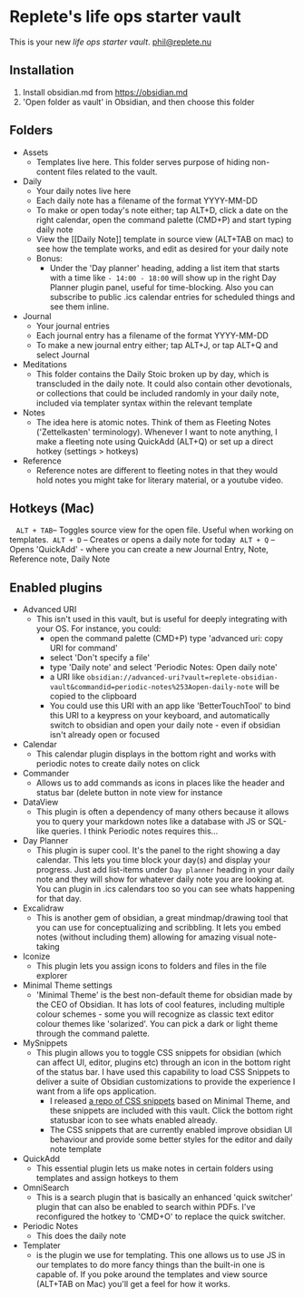 # Replete's life ops starter vault

This is your new *life ops starter vault*.
phil@replete.nu

## Installation

1) Install obsidian.md from https://obsidian.md
2) 'Open folder as vault' in Obsidian, and then choose this folder

## Folders

- Assets
	- Templates live here. This folder serves purpose of hiding non-content files related to the vault.
- Daily
	- Your daily notes live here 
	- Each daily note has a filename of the format YYYY-MM-DD
	- To make or open today's note either; tap ALT+D, click a date on the right calendar, open the command palette (CMD+P) and start typing daily note
	- View the [[Daily Note]] template in source view (ALT+TAB on mac) to see how the template works, and edit as desired for your daily note
	- Bonus:
		- Under the 'Day planner' heading, adding a list item that starts with a time like `- 14:00 - 18:00` will show up in the right Day Planner plugin panel, useful for time-blocking. Also you can subscribe to public .ics calendar entries for scheduled things and see them inline.
- Journal
	- Your journal entries
	- Each journal entry has a filename of the format YYYY-MM-DD
	- To make a new journal entry either; tap ALT+J, or tap ALT+Q and select Journal
- Meditations
	- This folder contains the Daily Stoic broken up by day, which is transcluded in the daily note. It could also contain other devotionals, or collections that could be included randomly in your daily note, included via templater syntax within the relevant template
- Notes
	- The idea here is atomic notes. Think of them as Fleeting Notes ('Zettelkasten' terminology). Whenever I want to note anything, I make a fleeting note using QuickAdd (ALT+Q) or set up a direct hotkey (settings > hotkeys)
- Reference
	- Reference notes are different to fleeting notes in that they would hold notes you might take for literary material, or a youtube video.

## Hotkeys (Mac)
 
 `ALT + TAB`– Toggles source view for the open file. Useful when working on templates.
 `ALT + D` – Creates or opens a daily note for today
 `ALT + Q` – Opens 'QuickAdd' - where you can create a new Journal Entry, Note, Reference note, Daily Note

## Enabled plugins

- Advanced URI 
	- This isn't used in this vault, but is useful for deeply integrating with your OS. For instance, you could:
		- open the command palette (CMD+P) type 'advanced uri: copy URI for command'
		- select 'Don't specify a file'
		- type 'Daily note' and select 'Periodic Notes: Open daily note'
		- a URI like `obsidian://advanced-uri?vault=replete-obsidian-vault&commandid=periodic-notes%253Aopen-daily-note` will be copied to the clipboard
		- You could use this URI with an app like 'BetterTouchTool' to bind this URI to a keypress on your keyboard, and automatically switch to obsidian and open your daily note - even if obsidian isn't already open or focused
- Calendar
	- This calendar plugin displays in the bottom right and works with periodic notes to create daily notes on click
- Commander
	- Allows us to add commands as icons in places like the header and status bar (delete button in note view for instance
- DataView
	- This plugin is often a dependency of many others because it allows you to query your markdown notes like a database with JS or SQL-like queries. I think Periodic notes requires this...
- Day Planner
	- This plugin is super cool. It's the panel to the right showing a day calendar. This lets you time block your day(s) and display your progress. Just add list-items under `Day planner` heading in your daily note and they will show for whatever daily note you are looking at. You can plugin in .ics calendars too so you can see whats happening for that day.
- Excalidraw
	- This is another gem of obsidian, a great mindmap/drawing tool that you can use for conceptualizing and scribbling. It lets you embed notes (without including them) allowing for amazing visual note-taking
- Iconize
	- This plugin lets you assign icons to folders and files in the file explorer
- Minimal Theme settings
	- 'Minimal Theme' is the best non-default theme for obsidian made by the CEO of Obsidian. It has lots of cool features, including multiple colour schemes - some you will recognize as classic text editor colour themes like 'solarized'. You can pick a dark or light theme through the command palette. 
- MySnippets
	- This plugin allows you to toggle CSS snippets for obsidian (which can affect UI, editor, plugins etc) through an icon in the bottom right of the status bar.  I have used this capability to load CSS Snippets to deliver a suite of Obsidian customizations to provide the experience I want from a life ops application. 
		- I released [a repo of CSS snippets](https://github.com/replete/obsidian-minimal-theme-css-snippets) based on Minimal Theme, and these snippets are included with this vault. Click the bottom right statusbar icon to see whats enabled already.
		- The CSS snippets that are currently enabled improve obsidian UI behaviour and provide some better styles for the editor and daily note template
- QuickAdd
	- This essential plugin lets us make notes in certain folders using templates and assign hotkeys to them
- OmniSearch
	- This is a search plugin that is basically an enhanced 'quick switcher' plugin that can also be enabled to search within PDFs. I've reconfigured the hotkey to 'CMD+O' to replace the quick switcher.
- Periodic Notes
	- This does the daily note 
-  Templater
	- is the plugin we use for templating. This one allows us to use JS in our templates to do more fancy things than the built-in one is capable of. If you poke around the templates and view source (ALT+TAB on Mac) you'll get a feel for how it works.